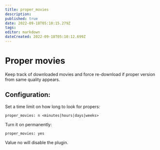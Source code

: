 ```yaml
---
title: proper_movies
description: 
published: true
date: 2022-09-18T05:10:15.279Z
tags: 
editor: markdown
dateCreated: 2022-09-18T05:10:12.699Z
---
```


# Proper movies
Keep track of downloaded movies and force re-download if proper version from same quality appears.

## Configuration:
Set a time limit on how long to look for propers:

```
proper_movies: n <minutes|hours|days|weeks>
```

Turn it on permanently:

```
proper_movies: yes
```

Value no will disable the plugin.